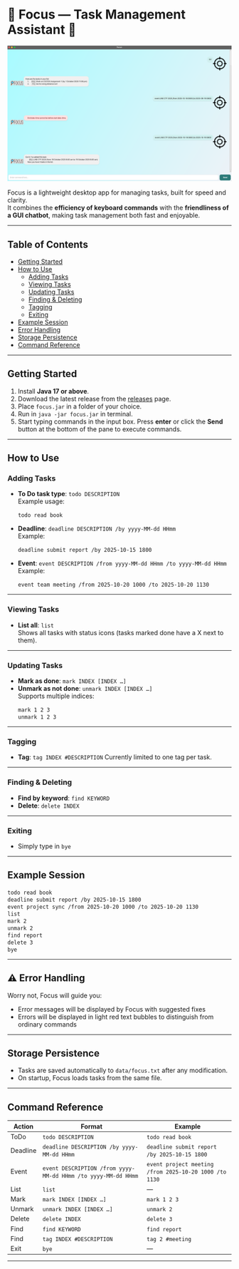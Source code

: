 # 🔎 Focus — Task Management Assistant 🔎

![Ui Screenshot](/docs/Ui.png)

Focus is a lightweight desktop app for managing tasks, built for speed and clarity.  
It combines the **efficiency of keyboard commands** with the **friendliness of a GUI chatbot**, making task management both fast and enjoyable.

---

## Table of Contents
- [Getting Started](#getting-started)
- [How to Use](#how-to-use)
  - [Adding Tasks](#adding-tasks)
  - [Viewing Tasks](#viewing-tasks)
  - [Updating Tasks](#updating-tasks)
  - [Finding & Deleting](#finding--deleting)
  - [Tagging](#tagging)
  - [Exiting](#exiting)
- [Example Session](#example-session)
- [Error Handling](#-error-handling)
- [Storage Persistence](#storage-persistence)
- [Command Reference](#command-reference)

---

## Getting Started

1. Install **Java 17 or above**.
2. Download the latest release from the <a href="https://github.com/Angmar2722/ip/releases" target="_blank">releases</a> page.
3. Place `focus.jar` in a folder of your choice.
4. Run in ```java -jar focus.jar``` in terminal.
5. Start typing commands in the input box. Press **enter** or click the **Send** button at the bottom of the pane to execute commands.

---

## How to Use

### Adding Tasks
- **To Do task type**: `todo DESCRIPTION`  
  Example usage:
  ```
  todo read book
  ```

- **Deadline**: `deadline DESCRIPTION /by yyyy-MM-dd HHmm`  
  Example:
  ```
  deadline submit report /by 2025-10-15 1800
  ```

- **Event**: `event DESCRIPTION /from yyyy-MM-dd HHmm /to yyyy-MM-dd HHmm`  
  Example:
  ```
  event team meeting /from 2025-10-20 1000 /to 2025-10-20 1130
  ```

---

### Viewing Tasks
- **List all**: `list`  
  Shows all tasks with status icons (tasks marked done have a X next to them).

---

### Updating Tasks
- **Mark as done**: `mark INDEX [INDEX …]`
- **Unmark as not done**: `unmark INDEX [INDEX …]`  
  Supports multiple indices:
  ```
  mark 1 2 3
  unmark 1 2 3
  ```

---

### Tagging
- **Tag**: `tag INDEX #DESCRIPTION`
  Currently limited to one tag per task.

---

### Finding & Deleting
- **Find by keyword**: `find KEYWORD`
- **Delete**: `delete INDEX`

---

### Exiting
- Simply type in `bye`

---

## Example Session
```
todo read book
deadline submit report /by 2025-10-15 1800
event project sync /from 2025-10-20 1000 /to 2025-10-20 1130
list
mark 2
unmark 2
find report
delete 3
bye
```
---

## ⚠ Error Handling
Worry not, Focus will guide you:
- Error messages will be displayed by Focus with suggested fixes
- Errors will be displayed in light red text bubbles to distinguish from ordinary commands

---

## Storage Persistence
- Tasks are saved automatically to `data/focus.txt` after any modification.
- On startup, Focus loads tasks from the same file.

---

## Command Reference

| Action   | Format | Example |
|----------|--------|---------|
| ToDo     | `todo DESCRIPTION` | `todo read book` |
| Deadline | `deadline DESCRIPTION /by yyyy-MM-dd HHmm` | `deadline submit report /by 2025-10-15 1800` |
| Event    | `event DESCRIPTION /from yyyy-MM-dd HHmm /to yyyy-MM-dd HHmm` | `event project meeting /from 2025-10-20 1000 /to 1130` |
| List     | `list` | — |
| Mark     | `mark INDEX [INDEX …]` | `mark 1 2 3` |
| Unmark   | `unmark INDEX [INDEX …]` | `unmark 2` |
| Delete   | `delete INDEX` | `delete 3` |
| Find     | `find KEYWORD` | `find report` |
| Find     | `tag INDEX #DESCRIPTION` | `tag 2 #meeting` |
| Exit     | `bye` | — |

---